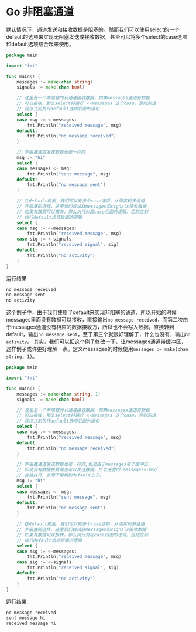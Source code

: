 # Go 非阻塞通道
默认情况下，通道发送和接收数据是阻塞的。然而我们可以使用select的一个default的选项来实现无阻塞发送或接收数据，甚至可以将多个select的case选项和default选项结合起来使用。
```go
package main

import "fmt"

func main() {
	messages := make(chan string)
	signals := make(chan bool)

	// 这里是一个非阻塞的从通道接收数据，如果messages通道有数据
	// 可以接收，那么select将运行`<-messages`这个case，否则的话
	// 程序立刻执行default选项后面的语句
	select {
	case msg := <-messages:
		fmt.Println("received message", msg)
	default:
		fmt.Println("no message received")
	}

	// 非阻塞通道发送数据也是一样的
	msg := "hi"
	select {
	case messages <- msg:
		fmt.Println("sent message", msg)
	default:
		fmt.Println("no message sent")
	}

	// 在default前面，我们可以有多个case选项，从而实现多通道
	// 非阻塞的选择，这里我们尝试从messages和signals接收数据
	// 如果有数据可以接收，那么执行对应case后面的逻辑，否则立刻
	// 执行default选项后面的逻辑
	select {
	case msg := <-messages:
		fmt.Println("received message", msg)
	case sig := <-signals:
		fmt.Println("received signal", sig)
	default:
		fmt.Println("no activity")
	}
}
```
运行结果
```go
no message received
no message sent
no activity
```
这个例子中，由于我们使用了default来实现非阻塞的通道，所以开始的时候messages里面没有数据可以接收，直接输出`no message received`，而第二次由于messages通道没有相应的数据接收方，所以也不会写入数据，直接转到default，输出`no message sent`，至于第三个就很好理解了，什么也没有，输出`no activity`。
其实，我们可以把这个例子修改一下，让messages通道带缓冲区，这样例子或许更好理解一点。定义messages的时候使用`messages := make(chan string, 1)`。
```go
package main

import "fmt"

func main() {
	messages := make(chan string, 1)
	signals := make(chan bool)

	// 这里是一个非阻塞的从通道接收数据，如果messages通道有数据
	// 可以接收，那么select将运行`<-messages`这个case，否则的话
	// 程序立刻执行default选项后面的语句
	select {
	case msg := <-messages:
		fmt.Println("received message", msg)
	default:
		fmt.Println("no message received")
	}

	// 非阻塞通道发送数据也是一样的,但是由于messages带了缓冲区，
	// 即使没有数据接受端也可以发送数据，所以这里的`messages<-msg`
	// 会被执行，从而不再跳到default去了。
	msg := "hi"
	select {
	case messages <- msg:
		fmt.Println("sent message", msg)
	default:
		fmt.Println("no message sent")
	}

	// 在default前面，我们可以有多个case选项，从而实现多通道
	// 非阻塞的选择，这里我们尝试从messages和signals接收数据
	// 如果有数据可以接收，那么执行对应case后面的逻辑，否则立刻
	// 执行default选项后面的逻辑
	select {
	case msg := <-messages:
		fmt.Println("received message", msg)
	case sig := <-signals:
		fmt.Println("received signal", sig)
	default:
		fmt.Println("no activity")
	}
}
```
运行结果
```go
no message received
sent message hi
received message hi
```